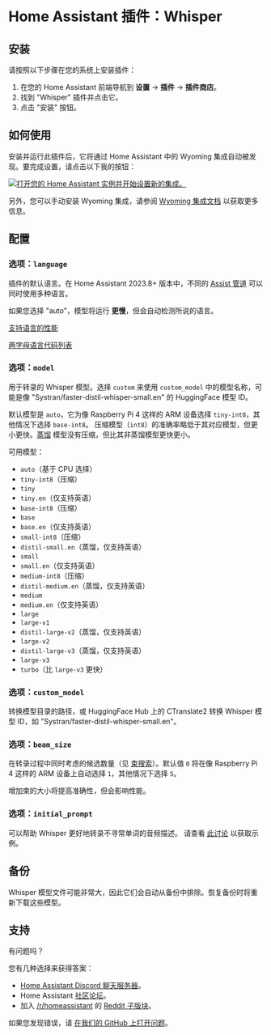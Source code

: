 # Home Assistant 插件：Whisper

## 安装

请按照以下步骤在您的系统上安装插件：

1. 在您的 Home Assistant 前端导航到 **设置** -> **插件** -> **插件商店**。
2. 找到 "Whisper" 插件并点击它。
3. 点击 "安装" 按钮。

## 如何使用

安装并运行此插件后，它将通过 Home Assistant 中的 Wyoming 集成自动被发现。要完成设置，请点击以下我的按钮：

[![打开您的 Home Assistant 实例并开始设置新的集成。](https://my.home-assistant.io/badges/config_flow_start.svg)](https://my.home-assistant.io/redirect/config_flow_start/?domain=wyoming)

另外，您可以手动安装 Wyoming 集成，请参阅 [Wyoming 集成文档](https://www.home-assistant.io/integrations/wyoming/) 以获取更多信息。

## 配置

### 选项：`language`

插件的默认语言。在 Home Assistant 2023.8+ 版本中，不同的 [Assist 管道](https://www.home-assistant.io/voice_control/voice_remote_local_assistant/) 可以同时使用多种语言。

如果您选择 "auto"，模型将运行 **更慢**，但会自动检测所说的语言。

[支持语言的性能](https://github.com/openai/whisper#available-models-and-languages)

[两字母语言代码列表](https://en.wikipedia.org/wiki/List_of_ISO_639-1_codes)

### 选项：`model`

用于转录的 Whisper 模型。选择 `custom` 来使用 `custom_model` 中的模型名称，可能是像 "Systran/faster-distil-whisper-small.en" 的 HuggingFace 模型 ID。

默认模型是 `auto`，它为像 Raspberry Pi 4 这样的 ARM 设备选择 `tiny-int8`，其他情况下选择 `base-int8`。
压缩模型（`int8`）的准确率略低于其对应模型，但更小更快。[蒸馏](https://github.com/huggingface/distil-whisper) 模型没有压缩，但比其非蒸馏模型更快更小。

可用模型：

- `auto`（基于 CPU 选择）
- `tiny-int8`（压缩）
- `tiny`
- `tiny.en`（仅支持英语）
- `base-int8`（压缩）
- `base`
- `base.en`（仅支持英语）
- `small-int8`（压缩）
- `distil-small.en`（蒸馏，仅支持英语）
- `small`
- `small.en`（仅支持英语）
- `medium-int8`（压缩）
- `distil-medium.en`（蒸馏，仅支持英语）
- `medium`
- `medium.en`（仅支持英语）
- `large`
- `large-v1`
- `distil-large-v2`（蒸馏，仅支持英语）
- `large-v2`
- `distil-large-v3`（蒸馏，仅支持英语）
- `large-v3`
- `turbo`（比 `large-v3` 更快）

### 选项：`custom_model`

转换模型目录的路径，或 HuggingFace Hub 上的 CTranslate2 转换 Whisper 模型 ID，如 "Systran/faster-distil-whisper-small.en"。

### 选项：`beam_size`

在转录过程中同时考虑的候选数量（见 [束搜索](https://en.wikipedia.org/wiki/Beam_search)）。默认值 `0` 将在像 Raspberry Pi 4 这样的 ARM 设备上自动选择 `1`，其他情况下选择 `5`。

增加束的大小将提高准确性，但会影响性能。

### 选项：`initial_prompt`

可以帮助 Whisper 更好地转录不寻常单词的音频描述。
请查看 [此讨论](https://github.com/openai/whisper/discussions/963) 以获取示例。

## 备份

Whisper 模型文件可能非常大，因此它们会自动从备份中排除。恢复备份时将重新下载这些模型。

## 支持

有问题吗？

您有几种选择来获得答案：

- [Home Assistant Discord 聊天服务器][discord]。
- Home Assistant [社区论坛][forum]。
- 加入 [/r/homeassistant][reddit] 的 [Reddit 子版块][reddit]。

如果您发现错误，请 [在我们的 GitHub 上打开问题][issue]。

[discord]: https://discord.gg/c5DvZ4e
[forum]: https://community.home-assistant.io
[issue]: https://github.com/home-assistant/addons/issues
[reddit]: https://reddit.com/r/homeassistant
[repository]: https://github.com/hassio-addons/repository